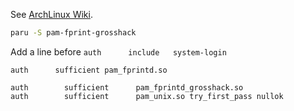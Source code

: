See [ArchLinux Wiki](https://wiki.archlinux.org/title/fprint).

```bash
paru -S pam-fprint-grosshack
```

Add a line before `auth      include   system-login`

```{data-filename=/etc/pam.d/system-local-login}
auth      sufficient pam_fprintd.so
```

```{data-filename=/etc/pam.d/sudo}
auth		sufficient  	pam_fprintd_grosshack.so
auth		sufficient  	pam_unix.so try_first_pass nullok
```

